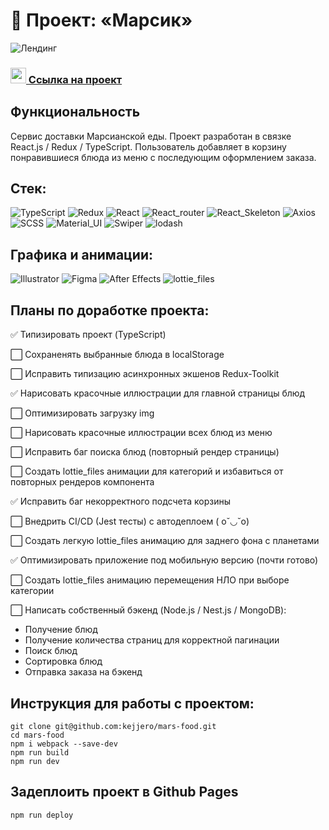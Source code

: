 # 🚀 Проект: «Марсик»

![Лендинг](https://i.ibb.co/qNWLG2z/2022-08-11-10-29-56.png)

### <img src="https://cdn-icons-png.flaticon.com/512/7135/7135133.png" width="25" />[ Ссылка на проект](https://kejjero.github.io/mars-food/)

## Функциональность
Сервис доставки Марсианской еды. Проект разработан в связке React.js / Redux / TypeScript. Пользователь добавляет в корзину понравившиеся блюда из меню с последующим оформлением заказа.

## Стек:
![TypeScript](https://img.shields.io/badge/-TypeScript-0d1117?style=for-the-badge&logo=TypeScript)
![Redux](https://img.shields.io/badge/-Redux_Toolkit-0d1117?style=for-the-badge&logo=Redux)
![React](https://img.shields.io/badge/-React-0d1117?style=for-the-badge&logo=React)
![React_router](https://img.shields.io/badge/-React_router-0d1117?style=for-the-badge&logo=React-router)
![React_Skeleton](https://img.shields.io/badge/-React_Skeleton-0d1117?style=for-the-badge&logo=React_Skeleton)
![Axios](https://img.shields.io/badge/-Axios-0d1117?style=for-the-badge&logo=Axios)
![SCSS](https://img.shields.io/badge/-SCSS-0d1117?style=for-the-badge&logo=sass)
![Material_UI](https://img.shields.io/badge/-Material_UI-0d1117?style=for-the-badge&logo=mui)
![Swiper](https://img.shields.io/badge/-Swiper-0d1117?style=for-the-badge&logo=swiper)
![lodash](https://img.shields.io/badge/-Lodash-0d1117?style=for-the-badge&logo=lodash)

## Графика и анимации:
![Illustrator](https://img.shields.io/badge/-Illustrator-0d1117?style=for-the-badge&logo=adobeIllustrator)
![Figma](https://img.shields.io/badge/-Figma-0d1117?style=for-the-badge&logo=Figma)
![After Effects](https://img.shields.io/badge/-After_Effects-0d1117?style=for-the-badge&logo=adobeaftereffects)
![lottie_files](https://img.shields.io/badge/-lottiefiles-0d1117?style=for-the-badge&logo=lottiefiles)

## Планы по доработке проекта:
:white_check_mark: Типизировать проект (TypeScript)

:white_large_square: Сохраненять выбранные блюда в localStorage

:white_large_square: Исправить типизацию асинхронных экшенов Redux-Toolkit

:white_check_mark: Нарисовать красочные иллюстрации для главной страницы блюд

:white_large_square: Оптимизировать загрузку img

:white_large_square: Нарисовать красочные иллюстрации всех блюд из меню

:white_large_square: Исправить баг поиска блюд (повторный рендер страницы)

:white_large_square: Создать lottie_files анимации для категорий и избавиться от повторных рендеров компонента

:white_check_mark: Исправить баг некорректного подсчета корзины

:white_large_square: Внедрить CI/CD (Jest тесты) с автодеплоем ( o˘◡˘o)

:white_large_square: Создать легкую lottie_files анимацию для заднего фона с планетами

:white_check_mark: Оптимизировать приложение под мобильную версию (почти готово)

:white_large_square: Создать lottie_files анимацию перемещения НЛО при выборе категории

:white_large_square: Написать собственный бэкенд (Node.js / Nest.js / MongoDB):
- Получение блюд
- Получение количества страниц для корректной пагинации
- Поиск блюд 
- Сортировка блюд
- Отправка заказа на бэкенд

## Инструкция для работы с проектом:
```
git clone git@github.com:kejjero/mars-food.git
cd mars-food
npm i webpack --save-dev
npm run build
npm run dev
```
## Задеплоить проект в Github Pages
```
npm run deploy
```
